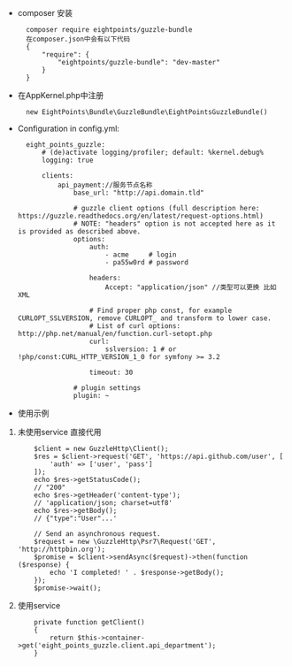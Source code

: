 - composer 安装

		composer require eightpoints/guzzle-bundle
		在composer.json中会有以下代码
		{
		    "require": {
		        "eightpoints/guzzle-bundle": "dev-master"
		    }
		}

- 在AppKernel.php中注册

		new EightPoints\Bundle\GuzzleBundle\EightPointsGuzzleBundle()

- Configuration in config.yml:

		eight_points_guzzle:
		    # (de)activate logging/profiler; default: %kernel.debug%
		    logging: true
		
		    clients:
		        api_payment://服务节点名称
		            base_url: "http://api.domain.tld"
		
		            # guzzle client options (full description here: https://guzzle.readthedocs.org/en/latest/request-options.html)
		            # NOTE: "headers" option is not accepted here as it is provided as described above.
		            options:
		                auth:
		                    - acme     # login
		                    - pa55w0rd # password
		
		                headers:
		                    Accept: "application/json" //类型可以更换 比如XML
		                
		                # Find proper php const, for example CURLOPT_SSLVERSION, remove CURLOPT_ and transform to lower case.
		                # List of curl options: http://php.net/manual/en/function.curl-setopt.php
		                curl:
		                    sslversion: 1 # or !php/const:CURL_HTTP_VERSION_1_0 for symfony >= 3.2
		
		                timeout: 30
		
		            # plugin settings
		            plugin: ~

- 使用示例
 
 1. 未使用service 直接代用

			$client = new GuzzleHttp\Client();
			$res = $client->request('GET', 'https://api.github.com/user', [
			    'auth' => ['user', 'pass']
			]);
			echo $res->getStatusCode();
			// "200"
			echo $res->getHeader('content-type');
			// 'application/json; charset=utf8'
			echo $res->getBody();
			// {"type":"User"...'
			
			// Send an asynchronous request.
			$request = new \GuzzleHttp\Psr7\Request('GET', 'http://httpbin.org');
			$promise = $client->sendAsync($request)->then(function ($response) {
			    echo 'I completed! ' . $response->getBody();
			});
			$promise->wait();

 2. 使用service

			private function getClient()
		    {
		        return $this->container->get('eight_points_guzzle.client.api_department');
		    }
